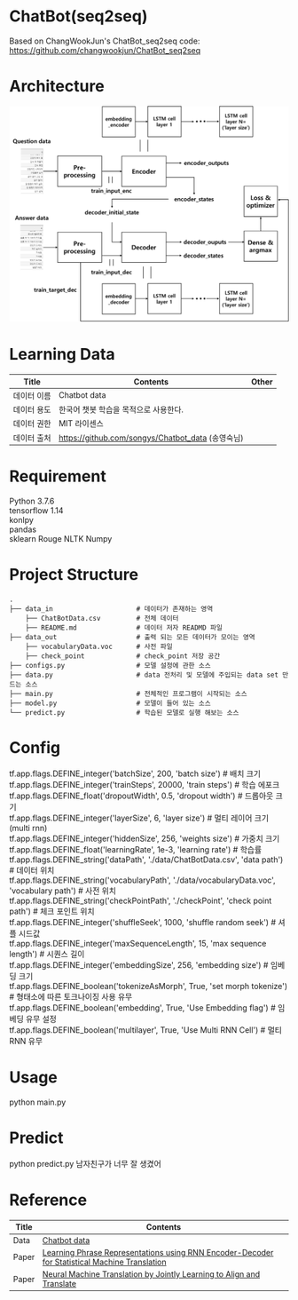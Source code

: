# ChatBot(seq2seq)
Based on ChangWookJun's ChatBot_seq2seq code: https://github.com/changwookjun/ChatBot_seq2seq

# Architecture 
![images](images/chatbot_seq2seq.png)  


# Learning Data
Title|Contents|Other
--|--|--
데이터 이름|Chatbot data
데이터 용도|한국어 챗봇  학습을 목적으로 사용한다.
데이터 권한|MIT 라이센스
데이터 출처|https://github.com/songys/Chatbot_data (송영숙님)

# Requirement
Python 3.7.6   
tensorflow 1.14   
konlpy   
pandas   
sklearn
Rouge
NLTK
Numpy

# Project Structure
    .
    ├── data_in                     # 데이터가 존재하는 영역
        ├── ChatBotData.csv         # 전체 데이터
        ├── README.md               # 데이터 저자 READMD 파일
    ├── data_out                    # 출력 되는 모든 데이터가 모이는 영역
        ├── vocabularyData.voc      # 사전 파일
        ├── check_point             # check_point 저장 공간
    ├── configs.py                  # 모델 설정에 관한 소스
    ├── data.py                     # data 전처리 및 모델에 주입되는 data set 만드는 소스
    ├── main.py                     # 전체적인 프로그램이 시작되는 소스
    ├── model.py                    # 모델이 들어 있는 소스
    └── predict.py                  # 학습된 모델로 실행 해보는 소스   
   

# Config
tf.app.flags.DEFINE_integer('batchSize', 200, 'batch size') # 배치 크기  
tf.app.flags.DEFINE_integer('trainSteps', 20000, 'train steps') # 학습 에포크  
tf.app.flags.DEFINE_float('dropoutWidth', 0.5, 'dropout width') # 드롭아웃 크기  
tf.app.flags.DEFINE_integer('layerSize', 6, 'layer size') # 멀티 레이어 크기 (multi rnn)  
tf.app.flags.DEFINE_integer('hiddenSize', 256, 'weights size') # 가중치 크기  
tf.app.flags.DEFINE_float('learningRate', 1e-3, 'learning rate') # 학습률  
tf.app.flags.DEFINE_string('dataPath', './data/ChatBotData.csv', 'data path') #  데이터 위치  
tf.app.flags.DEFINE_string('vocabularyPath', './data/vocabularyData.voc', 'vocabulary path') # 사전 위치  
tf.app.flags.DEFINE_string('checkPointPath', './checkPoint', 'check point path') # 체크 포인트 위치  
tf.app.flags.DEFINE_integer('shuffleSeek', 1000, 'shuffle random seek') # 셔플 시드값  
tf.app.flags.DEFINE_integer('maxSequenceLength', 15, 'max sequence length') # 시퀀스 길이  
tf.app.flags.DEFINE_integer('embeddingSize', 256, 'embedding size') # 임베딩 크기  
tf.app.flags.DEFINE_boolean('tokenizeAsMorph', True, 'set morph tokenize') # 형태소에 따른 토크나이징 사용 유무  
tf.app.flags.DEFINE_boolean('embedding', True, 'Use Embedding flag') # 임베딩 유무 설정  
tf.app.flags.DEFINE_boolean('multilayer', True, 'Use Multi RNN Cell') # 멀티 RNN 유무  

# Usage
python main.py

# Predict
python predict.py 남자친구가 너무 잘 생겼어

# Reference
Title|Contents
--|--
Data|[Chatbot data](https://github.com/songys/Chatbot_data)  
Paper|[Learning Phrase Representations using RNN Encoder-Decoder for Statistical Machine Translation](https://arxiv.org/pdf/1406.1078.pdf)  
Paper|[Neural Machine Translation by Jointly Learning to Align and Translate](https://arxiv.org/abs/1409.0473.pdf)
